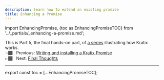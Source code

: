 ```yaml
---
description: learn how to extend an existing promise
title: Enhancing a Promise
---
```

import EnhancingPromise, {toc as EnhancingPromiseTOC} from '../_partials/_enhancing-a-promise.md';

This is Part 5, the final hands-on part, of [a series](intro) illustrating how Kratix works. <br />
👈🏾&nbsp;&nbsp; Previous: [Writing and installing a Kratix Promise](writing-a-promise) <br />
👉🏾&nbsp;&nbsp; Next: [Final Thoughts](whats-next)

<hr />

<EnhancingPromise />

<!--
    Workaround for ToC of imported content
    See https://github.com/facebook/docusaurus/issues/3915#issuecomment-896193142
-->
export const toc = [...EnhancingPromiseTOC];